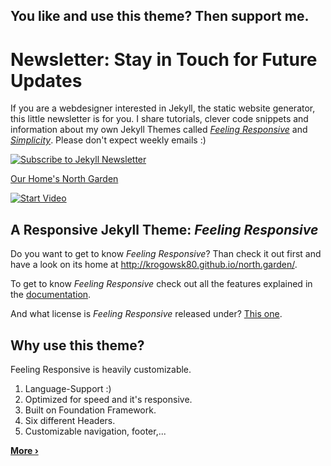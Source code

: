 ## You like and use this theme? Then support me. 

# Newsletter: Stay in Touch for Future Updates

If you are a webdesigner interested in Jekyll, the static website generator, this little newsletter is for you. I share tutorials, clever code snippets and information about my own Jekyll Themes called [*Feeling Responsive*][7] and [*Simplicity*][8]. Please don't expect weekly emails :)

[![Subscribe to Jekyll Newsletter](https://krogowsk80.github.io/feeling-responsive/tinyletter_subscribe_button.png)](https://tinyletter.com/feeling-responsive)



[Our Home's North Garden](https://krogowsk80.github.io/north.garden)

[![Start Video](https://github.com/krogowsk80/north.garden/blob/gh-pages/images/video-feeling-responsive-1280x720.jpg)](https://www.youtube.com/embed/3b5zCFSmVvU)

## A Responsive Jekyll Theme: *Feeling Responsive*

Do you want to get to know *Feeling Responsive*? Than check it out first and have a look on its home at  <http://krogowsk80.github.io/north.garden/>.

To get to know *Feeling Responsive* check out all the features explained in the [documentation][1].

And what license is *Feeling Responsive* released under? [This one][2].



## Why use this theme?

Feeling Responsive is heavily customizable.

1. Language-Support :)
2. Optimized for speed and it's responsive.
3. Built on Foundation Framework.
4. Six different Headers.
5. Customizable navigation, footer,...

**[More ›][3]**


<!-- 
## Changelog

*Feeling Responsive* is in active development. Thank you to everyone who contributed, especially [Róbert Papp][5], [Alexandra von Criegern](https://github.com/plutonik-a) and [Juan Jose Amor Iglesias](https://github.com/jjamor).

**[Read Changelog ›][6]**
-->

<!-- 
## Video Tutorial

Click the image to [watch the YouTube-Video-Tutorial][4].

[![Start Video](https://github.com/Phlow/feeling-responsive/blob/gh-pages/images/video-feeling-responsive-tutorial-frontpage.jpg)](https://www.youtube.com/watch?v=rLS-BEvlEyY)
-->







 [1]: http://krogowsk80.github.io/feeling-responsive/documentation/
 [2]: https://github.com/krogowsk80/feeling-responsive/blob/gh-pages/LICENSE
 [3]: http://krogowsk80.github.io/feeling-responsive/info/
 [4]: https://www.youtube.com/watch?v=rLS-BEvlEyY
 [5]: https://github.com/TWiStErRob
 [6]: https://krogowsk80.github.io/feeling-responsive/changelog/
 [7]: http://krogowsk80.github.io/feeling-responsive/
 [8]: #
 [9]: #
 [10]: #
